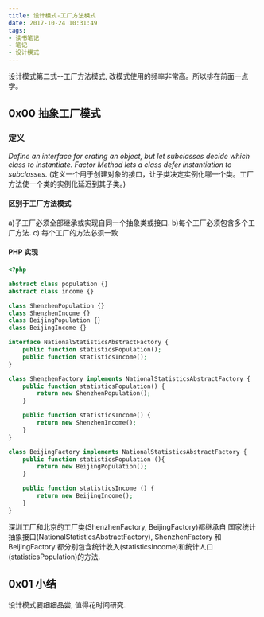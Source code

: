 ```yaml
---
title: 设计模式-工厂方法模式
date: 2017-10-24 10:31:49
tags:
- 读书笔记
- 笔记
- 设计模式
---
```


设计模式第二式--工厂方法模式, 改模式使用的频率非常高。所以排在前面一点学。

##  0x00 抽象工厂模式

### 定义
 *Define an interface for crating an object, but let subclasses decide which class to instantiate. Factor Method lets a class defer instantiation to subclasses.* 
 (定义一个用于创建对象的接口，让子类决定实例化哪一个类。工厂方法使一个类的实例化延迟到其子类。)

<!--more-->
#### 区别于工厂方法模式

a)子工厂必须全部继承或实现自同一个抽象类或接口. b)每个工厂必须包含多个工厂方法. c) 每个工厂的方法必须一致


#### PHP 实现

```php
<?php

abstract class population {}
abstract class income {}

class ShenzhenPopulation {}
class ShenzhenIncome {}
class BeijingPopulation {}
class BeijingIncome {}

interface NationalStatisticsAbstractFactory {
    public function statisticsPopulation();
    public function statisticsIncome();
}

class ShenzhenFactory implements NationalStatisticsAbstractFactory {
    public function statisticsPopulation() {
        return new ShenzhenPopulation();
    }

    public function statisticsIncome() {
        return new ShenzhenIncome();
    }
}

class BeijingFactory implements NationalStatisticsAbstractFactory {
    public function statisticsPopulation (){
        return new BeijingPopulation();
    }

    public function statisticsIncome () {
        return new BeijingIncome();
    }
}
```
深圳工厂和北京的工厂类(ShenzhenFactory, BeijingFactory)都继承自 国家统计抽象接口(NationalStatisticsAbstractFactory), ShenzhenFactory 和 BeijingFactory 都分别包含统计收入(statisticsIncome)和统计人口(statisticsPopulation)的方法.
## 0x01 小结
设计模式要细细品尝, 值得花时间研究.
<!--more-->
